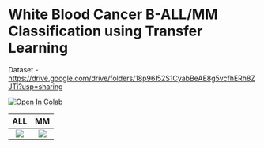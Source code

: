 # White Blood Cancer B-ALL/MM Classification using Transfer Learning

Dataset - https://drive.google.com/drive/folders/18p96I52S1CyabBeAE8g5vcfhERh8ZJTi?usp=sharing

<a href="https://colab.research.google.com/github/RohitGanji/white-blood-cancer-all-mm/blob/main/White%20Blood%20Cancer%20Classification%20using%20Neural%20Networks.ipynb" target="_blank"><img src="https://colab.research.google.com/assets/colab-badge.svg" alt="Open In Colab"/></a>

ALL            |  MM
:-------------------------:|:-------------------------:
![](ALL.png)  |  ![](MM.png)
